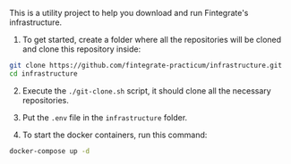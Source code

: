 This is a utility project to help you download and run Fintegrate's infrastructure.

1. To get started, create a folder where all the repositories will be cloned and clone this repository inside:
```bash
git clone https://github.com/fintegrate-practicum/infrastructure.git
cd infrastructure
```

2. Execute the `./git-clone.sh` script, it should clone all the necessary repositories.

3. Put the `.env` file in the `infrastructure` folder.

4. To start the docker containers, run this command:
```bash
docker-compose up -d
```
